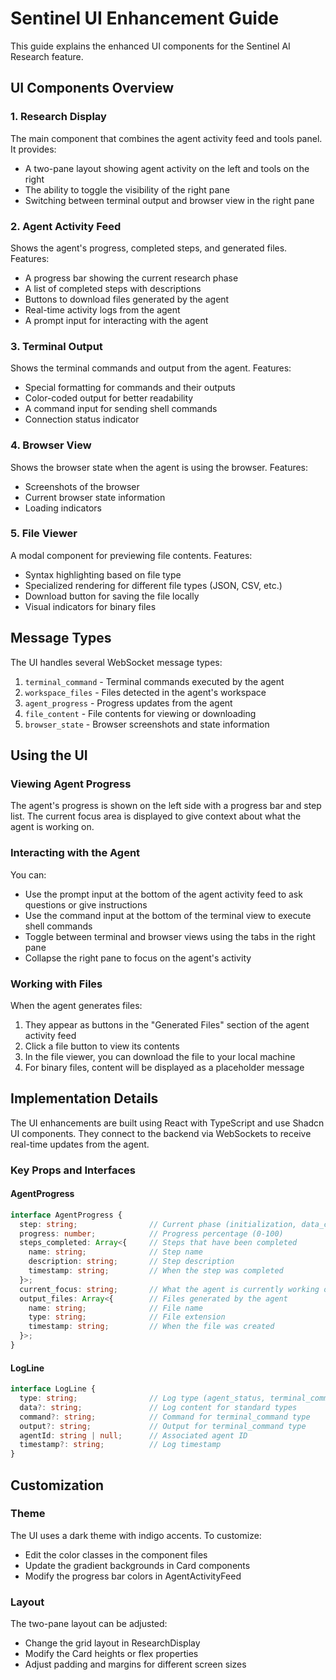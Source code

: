 # Sentinel UI Enhancement Guide

This guide explains the enhanced UI components for the Sentinel AI Research feature.

## UI Components Overview

### 1. Research Display

The main component that combines the agent activity feed and tools panel. It provides:

- A two-pane layout showing agent activity on the left and tools on the right
- The ability to toggle the visibility of the right pane
- Switching between terminal output and browser view in the right pane

### 2. Agent Activity Feed

Shows the agent's progress, completed steps, and generated files. Features:

- A progress bar showing the current research phase
- A list of completed steps with descriptions
- Buttons to download files generated by the agent
- Real-time activity logs from the agent
- A prompt input for interacting with the agent

### 3. Terminal Output

Shows the terminal commands and output from the agent. Features:

- Special formatting for commands and their outputs
- Color-coded output for better readability
- A command input for sending shell commands
- Connection status indicator

### 4. Browser View 

Shows the browser state when the agent is using the browser. Features:

- Screenshots of the browser
- Current browser state information
- Loading indicators

### 5. File Viewer

A modal component for previewing file contents. Features:

- Syntax highlighting based on file type
- Specialized rendering for different file types (JSON, CSV, etc.)
- Download button for saving the file locally
- Visual indicators for binary files

## Message Types

The UI handles several WebSocket message types:

1. `terminal_command` - Terminal commands executed by the agent
2. `workspace_files` - Files detected in the agent's workspace
3. `agent_progress` - Progress updates from the agent
4. `file_content` - File contents for viewing or downloading
5. `browser_state` - Browser screenshots and state information

## Using the UI

### Viewing Agent Progress

The agent's progress is shown on the left side with a progress bar and step list. The current focus area is displayed to give context about what the agent is working on.

### Interacting with the Agent

You can:
- Use the prompt input at the bottom of the agent activity feed to ask questions or give instructions
- Use the command input at the bottom of the terminal view to execute shell commands
- Toggle between terminal and browser views using the tabs in the right pane
- Collapse the right pane to focus on the agent's activity

### Working with Files

When the agent generates files:
1. They appear as buttons in the "Generated Files" section of the agent activity feed
2. Click a file button to view its contents
3. In the file viewer, you can download the file to your local machine
4. For binary files, content will be displayed as a placeholder message

## Implementation Details

The UI enhancements are built using React with TypeScript and use Shadcn UI components. They connect to the backend via WebSockets to receive real-time updates from the agent.

### Key Props and Interfaces

#### AgentProgress
```typescript
interface AgentProgress {
  step: string;                // Current phase (initialization, data_collection, analysis, etc.)
  progress: number;            // Progress percentage (0-100)
  steps_completed: Array<{     // Steps that have been completed
    name: string;              // Step name
    description: string;       // Step description
    timestamp: string;         // When the step was completed
  }>;
  current_focus: string;       // What the agent is currently working on
  output_files: Array<{        // Files generated by the agent
    name: string;              // File name
    type: string;              // File extension
    timestamp: string;         // When the file was created
  }>;
}
```

#### LogLine
```typescript
interface LogLine {
  type: string;                // Log type (agent_status, terminal_command, etc.)
  data?: string;               // Log content for standard types
  command?: string;            // Command for terminal_command type
  output?: string;             // Output for terminal_command type
  agentId: string | null;      // Associated agent ID
  timestamp?: string;          // Log timestamp
}
```

## Customization

### Theme

The UI uses a dark theme with indigo accents. To customize:

- Edit the color classes in the component files
- Update the gradient backgrounds in Card components
- Modify the progress bar colors in AgentActivityFeed

### Layout

The two-pane layout can be adjusted:
- Change the grid layout in ResearchDisplay
- Modify the Card heights or flex properties
- Adjust padding and margins for different screen sizes 